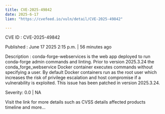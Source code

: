 ```yaml
---
title: CVE-2025-49842
date: 2025-6-17
lien: "https://cvefeed.io/vuln/detail/CVE-2025-49842"

---
```


CVE ID : CVE-2025-49842

Published :  June 17
2025
2:15 p.m. | 56 minutes ago

Description : conda-forge-webservices is the web app deployed to run conda-forge admin commands and linting. Prior to version 2025.3.24
the conda_forge_webservice Docker container executes commands without specifying a user. By default
Docker containers run as the root user
which increases the risk of privilege escalation and host compromise if a vulnerability is exploited. This issue has been patched in version 2025.3.24.

Severity: 0.0 | NA

Visit the link for more details
such as CVSS details
affected products
timeline
and more...
